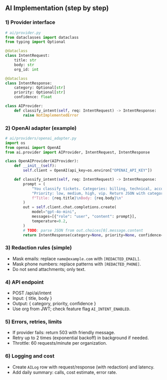 ## AI Implementation (step by step)

### 1) Provider interface
```python
# ai/provider.py
from dataclasses import dataclass
from typing import Optional

@dataclass
class IntentRequest:
    title: str
    body: str
    org_id: int

@dataclass
class IntentResponse:
    category: Optional[str]
    priority: Optional[str]
    confidence: float

class AIProvider:
    def classify_intent(self, req: IntentRequest) -> IntentResponse:
        raise NotImplementedError
```

### 2) OpenAI adapter (example)
```python
# ai/providers/openai_adapter.py
import os
from openai import OpenAI
from ai.provider import AIProvider, IntentRequest, IntentResponse

class OpenAIProvider(AIProvider):
    def __init__(self):
        self.client = OpenAI(api_key=os.environ["OPENAI_API_KEY"])

    def classify_intent(self, req: IntentRequest) -> IntentResponse:
        prompt = (
            "You classify tickets. Categories: billing, technical, account, other. "
            "Priority: low, medium, high, vip. Return JSON with category, priority, confidence (0-1).\n"
            f"Title: {req.title}\nBody: {req.body}\n"
        )
        out = self.client.chat.completions.create(
            model="gpt-4o-mini",
            messages=[{"role": "user", "content": prompt}],
            temperature=0.2,
        )
        # TODO: parse JSON from out.choices[0].message.content
        return IntentResponse(category=None, priority=None, confidence=0.0)
```

### 3) Redaction rules (simple)
- Mask emails: replace `name@example.com` with `[REDACTED_EMAIL]`.
- Mask phone numbers: replace patterns with `[REDACTED_PHONE]`.
- Do not send attachments; only text.

### 4) API endpoint
- POST /api/ai/intent
- Input: { title, body }
- Output: { category, priority, confidence }
- Use org from JWT; check feature flag `AI_INTENT_ENABLED`.

### 5) Errors, retries, limits
- If provider fails: return 503 with friendly message.
- Retry up to 2 times (exponential backoff) in background if needed.
- Throttle: 60 requests/minute per organization.

### 6) Logging and cost
- Create `AILog` row with request/response (with redaction) and latency.
- Add daily summary: calls, cost estimate, error rate.



